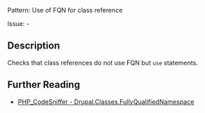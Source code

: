 Pattern: Use of FQN for class reference

Issue: -

## Description

Checks that class references do not use FQN but `use` statements.

## Further Reading

* [PHP_CodeSniffer - Drupal.Classes.FullyQualifiedNamespace](https://git.drupalcode.org/project/coder/-/tree/8.3.x/coder_sniffer/Drupal/Sniffs/Classes/FullyQualifiedNamespaceSniff.php)